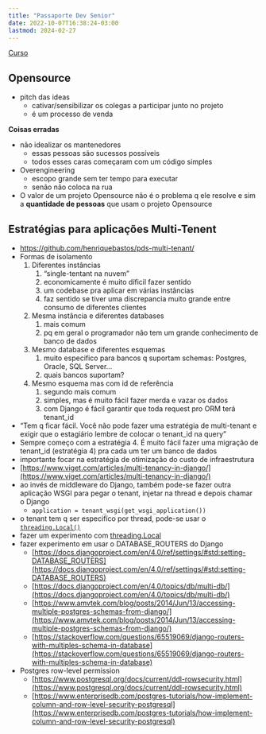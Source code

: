 ```yaml
---
title: "Passaporte Dev Senior"
date: 2022-10-07T16:38:24-03:00
lastmod: 2024-02-27
---
```



[Curso](https://henriquebastos.net/produtos/passaporte-dev-senior/)

## Opensource
- pitch das ideas
    - cativar/sensibilizar os colegas a participar junto no projeto
    - é um processo de venda

**Coisas erradas**
- não idealizar os mantenedores
    - essas pessoas são sucessos possíveis
    - todos esses caras começaram com um código simples
- Overengineering
    - escopo grande sem ter tempo para executar
    - senão não coloca na rua
- O valor de um projeto Opensource não é o problema q ele resolve e sim a **quantidade de pessoas** que usam o projeto Opensource




## Estratégias para aplicações Multi-Tenent
- https://github.com/henriquebastos/pds-multi-tenant/
- Formas de isolamento
    1. Diferentes instâncias
        1. “single-tentant na nuvem”
        2. economicamente é muito díficil fazer sentido
        3. um codebase pra aplicar em várias instâncias
        4. faz sentido se tiver uma discrepancia muito grande entre consumo de diferentes clientes
    2. Mesma instância e diferentes databases
        1. mais comum
        2. pq em geral o programador não tem um grande conhecimento de banco de dados
    3. Mesmo database e diferentes esquemas
        1. muito especifico para bancos q suportam schemas: Postgres, Oracle, SQL Server...
        2. quais bancos suportam?
    4. Mesmo esquema mas com id de referência
        1. segundo mais comum
        2. simples, mas é muito fácil fazer merda e vazar os dados
        3. com Django é fácil garantir que toda request pro ORM terá tenant_id
- “Tem q ficar fácil. Você não pode fazer uma estratégia de multi-tenant e exigir que o estagiário lembre de colocar o tenant_id na query”
- Sempre começo com a estratégia 4. É muito fácil fazer uma migração de tenant_id (estratégia 4) pra cada um ter um banco de dados
- importante focar na estratégia de otimização do custo de infraestrutura
- [https://www.viget.com/articles/multi-tenancy-in-django/](https://www.viget.com/articles/multi-tenancy-in-django/)
- ao invés de middleware do Django, também pode-se fazer outra aplicação WSGI para pegar o tenant, injetar na thread e depois chamar o Django
    - `application = tenant_wsgi(get_wsgi_application())`
- o tenant tem q ser especifíco por thread, pode-se usar o [`threading.Local()`](https://docs.python.org/3/library/threading.html#thread-local-data)
- fazer um experimento com [threading.Local](https://docs.python.org/3/library/threading.html#thread-local-data)
- fazer experimento em usar o DATABASE_ROUTERS do Django
    - [https://docs.djangoproject.com/en/4.0/ref/settings/#std:setting-DATABASE_ROUTERS](https://docs.djangoproject.com/en/4.0/ref/settings/#std:setting-DATABASE_ROUTERS)
    - [https://docs.djangoproject.com/en/4.0/topics/db/multi-db/](https://docs.djangoproject.com/en/4.0/topics/db/multi-db/)
    - [https://www.amvtek.com/blog/posts/2014/Jun/13/accessing-multiple-postgres-schemas-from-django/](https://www.amvtek.com/blog/posts/2014/Jun/13/accessing-multiple-postgres-schemas-from-django/)
    - [https://stackoverflow.com/questions/65519069/django-routers-with-multiples-schema-in-database](https://stackoverflow.com/questions/65519069/django-routers-with-multiples-schema-in-database)
- Postgres row-level permission
    - [https://www.postgresql.org/docs/current/ddl-rowsecurity.html](https://www.postgresql.org/docs/current/ddl-rowsecurity.html)
    - [https://www.enterprisedb.com/postgres-tutorials/how-implement-column-and-row-level-security-postgresql](https://www.enterprisedb.com/postgres-tutorials/how-implement-column-and-row-level-security-postgresql)
